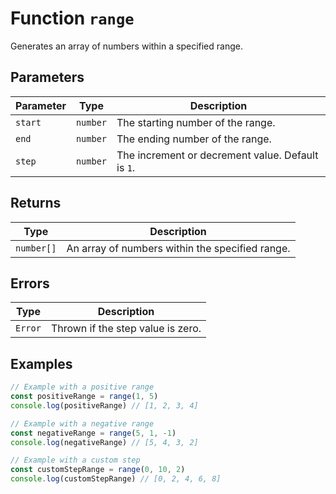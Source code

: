 # Function `range`

Generates an array of numbers within a specified range.

## Parameters

| Parameter | Type     | Description                                       |
| --------- | -------- | ------------------------------------------------- |
| `start`   | `number` | The starting number of the range.                 |
| `end`     | `number` | The ending number of the range.                   |
| `step`    | `number` | The increment or decrement value. Default is `1`. |

## Returns

| Type       | Description                                     |
| ---------- | ----------------------------------------------- |
| `number[]` | An array of numbers within the specified range. |

## Errors

| Type    | Description                       |
| ------- | --------------------------------- |
| `Error` | Thrown if the step value is zero. |

## Examples

```typescript
// Example with a positive range
const positiveRange = range(1, 5)
console.log(positiveRange) // [1, 2, 3, 4]

// Example with a negative range
const negativeRange = range(5, 1, -1)
console.log(negativeRange) // [5, 4, 3, 2]

// Example with a custom step
const customStepRange = range(0, 10, 2)
console.log(customStepRange) // [0, 2, 4, 6, 8]
```

